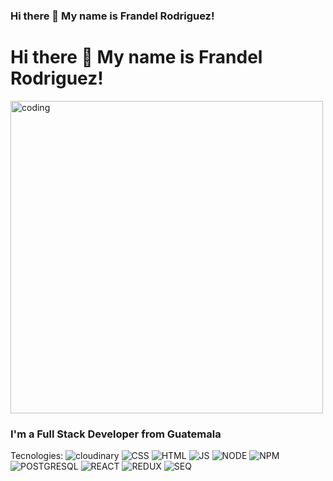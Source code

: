 ### Hi there 👋 My name is Frandel Rodriguez!

<h1>Hi there 👋 My name is Frandel Rodriguez!</h1>

<img src="https://github.com/Naotari/Naotari/blob/master/code.gif" alt="coding" width="500"></img>
  
<h3>I'm a Full Stack Developer from Guatemala</h3>

Tecnologies:
<img src="https://github.com/Naotari/Naotari/blob/master/Cloudinary-01.jpg" alt="cloudinary" heigh="100px"></img>
<img src="https://github.com/Naotari/Naotari/blob/master/CSS-3-01.jpg" alt="CSS" heigh="100px"></img>
<img src="https://github.com/Naotari/Naotari/blob/master/HTML-5-logo-vector-01.jpg" alt="HTML" heigh="100px"></img>
<img src="https://github.com/Naotari/Naotari/blob/master/JavaScript-01.jpg" alt="JS" heigh="100px"></img>
<img src="https://github.com/Naotari/Naotari/blob/master/Node-JS-01.jpg" alt="NODE" heigh="100px"></img>
<img src="https://github.com/Naotari/Naotari/blob/master/Npm-01.jpg" alt="NPM" heigh="100px"></img>
<img src="https://github.com/Naotari/Naotari/blob/master/PostgreSQL-01.jpg" alt="POSTGRESQL" heigh="100px"></img>
<img src="https://github.com/Naotari/Naotari/blob/master/React-01.jpg" alt="REACT" heigh="100px"></img>
<img src="https://github.com/Naotari/Naotari/blob/master/Redux-01.jpg" alt="REDUX" heigh="100px"></img>
<img src="https://github.com/Naotari/Naotari/blob/master/Sequelize-01.jpg" alt="SEQ" heigh="100px"></img>

<!--
**Naotari/Naotari** is a ✨ _special_ ✨ repository because its `README.md` (this file) appears on your GitHub profile.

Here are some ideas to get you started:

- 🔭 I’m currently working on ...
- 🌱 I’m currently learning ...
- 👯 I’m looking to collaborate on ...
- 🤔 I’m looking for help with ...
- 💬 Ask me about ...
- 📫 How to reach me: ...
- 😄 Pronouns: ...
- ⚡ Fun fact: ...
-->
